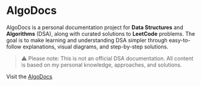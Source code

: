 # AlgoDocs

AlgoDocs is a personal documentation project for **Data Structures** and **Algorithms** (DSA), along with curated solutions to **LeetCode** problems. The goal is to make learning and understanding DSA simpler through easy-to-follow explanations, visual diagrams, and step-by-step solutions.

> ⚠️ Please note: This is not an official DSA documentation. All content is based on my personal knowledge, approaches, and solutions.

Visit the [AlgoDocs](https://algodocs.vercel.app/)
